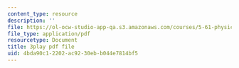 ```yaml
---
content_type: resource
description: ''
file: https://ol-ocw-studio-app-qa.s3.amazonaws.com/courses/5-61-physical-chemistry-fall-2017/4bda90c12202ac9230ebb044e7814bf5_6wbWEDAg3B0.pdf
file_type: application/pdf
resourcetype: Document
title: 3play pdf file
uid: 4bda90c1-2202-ac92-30eb-b044e7814bf5
---
```

